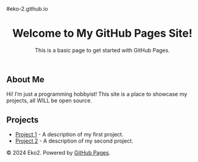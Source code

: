 #eko-2.github.io
<!DOCTYPE html>
<html lang="en">
<head>
    <meta charset="UTF-8">
    <meta name="viewport" content="width=device-width, initial-scale=1.0">
    <link rel="stylesheet" href="styles.css">
</head>
<body>
    <header>
        <h1>Welcome to My GitHub Pages Site!</h1>
        <p>This is a basic page to get started with GitHub Pages.</p>
    </header>
    <main>
        <section>
            <h2>About Me</h2>
            <p>Hi! I’m just a programming hobbyist! This site is a place to showcase my projects, all WILL be open source.</p>
        </section>
        <section>
            <h2>Projects</h2>
            <ul>
                <li><a href="#insertLink here">Project 1</a> - A description of my first project.</li>
                <li><a href="#insertLink here">Project 2</a> - A description of my second project.</li>
            </ul>
        </section>
    </main>
    <footer>
        <p>&copy; 2024 Eko2. Powered by <a href="https://pages.github.com/">GitHub Pages</a>.</p>
    </footer>
</body>
</html>
